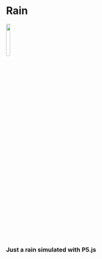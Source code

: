 <h1>Rain</h1>
<img src="https://user-images.githubusercontent.com/49375534/77839699-575b9500-7155-11ea-9ff4-6b911bd127d5.png" width=15% max-height=auto>
<h3>Just a rain simulated with P5.js</h3>
